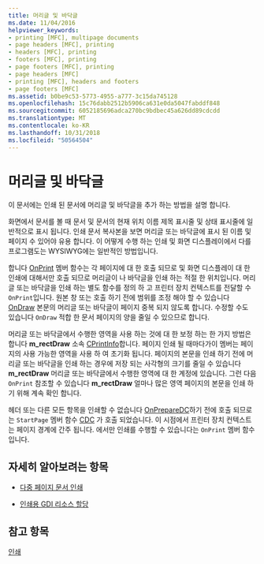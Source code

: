 ```yaml
---
title: 머리글 및 바닥글
ms.date: 11/04/2016
helpviewer_keywords:
- printing [MFC], multipage documents
- page headers [MFC], printing
- headers [MFC], printing
- footers [MFC], printing
- page footers [MFC], printing
- page headers [MFC]
- printing [MFC], headers and footers
- page footers [MFC]
ms.assetid: b0be9c53-5773-4955-a777-3c15da745128
ms.openlocfilehash: 15c76dabb2512b5906ca631e0da5047fabddf848
ms.sourcegitcommit: 6052185696adca270bc9bdbec45a626dd89cdcdd
ms.translationtype: MT
ms.contentlocale: ko-KR
ms.lasthandoff: 10/31/2018
ms.locfileid: "50564504"
---
```

# <a name="headers-and-footers"></a>머리글 및 바닥글

이 문서에는 인쇄 된 문서에 머리글 및 바닥글을 추가 하는 방법을 설명 합니다.

화면에서 문서를 볼 때 문서 및 문서의 현재 위치 이름 제목 표시줄 및 상태 표시줄에 일반적으로 표시 됩니다. 인쇄 문서 복사본을 보면 머리글 또는 바닥글에 표시 된 이름 및 페이지 수 있어야 유용 합니다. 이 어떻게 수행 하는 인쇄 및 화면 디스플레이에서 다를 프로그램도는 WYSIWYG에는 일반적인 방법입니다.

합니다 [OnPrint](../mfc/reference/cview-class.md#onprint) 멤버 함수는 각 페이지에 대 한 호출 되므로 및 화면 디스플레이 대 한 인쇄에 대해서만 호출 되므로 머리글이 나 바닥글을 인쇄 하는 적절 한 위치입니다. 머리글 또는 바닥글을 인쇄 하는 별도 함수를 정의 하 고 프린터 장치 컨텍스트를 전달할 수 `OnPrint`입니다. 원본 창 또는 호출 하기 전에 범위를 조정 해야 할 수 있습니다 [OnDraw](../mfc/reference/cview-class.md#ondraw) 본문의 머리글 또는 바닥글이 페이지 중복 되지 않도록 합니다. 수정할 수도 있습니다 `OnDraw` 적합 한 문서 페이지의 양을 줄일 수 있으므로 합니다.

머리글 또는 바닥글에서 수행한 영역을 사용 하는 것에 대 한 보정 하는 한 가지 방법은 합니다 **m_rectDraw** 소속 [CPrintInfo](../mfc/reference/cprintinfo-structure.md)합니다. 페이지 인쇄 될 때마다가이 멤버는 페이지의 사용 가능한 영역을 사용 하 여 초기화 됩니다. 페이지의 본문을 인쇄 하기 전에 머리글 또는 바닥글을 인쇄 하는 경우에 저장 되는 사각형의 크기를 줄일 수 있습니다 **m_rectDraw** 머리글 또는 바닥글에서 수행한 영역에 대 한 계정에 있습니다. 그런 다음 `OnPrint` 참조할 수 있습니다 **m_rectDraw** 얼마나 많은 영역 페이지의 본문을 인쇄 하기 위해 계속 확인 합니다.

헤더 또는 다른 모든 항목을 인쇄할 수 없습니다 [OnPrepareDC](../mfc/reference/cview-class.md#onpreparedc)하기 전에 호출 되므로는 `StartPage` 멤버 함수 [CDC](../mfc/reference/cdc-class.md) 가 호출 되었습니다. 이 시점에서 프린터 장치 컨텍스트는 페이지 경계에 간주 됩니다. 에서만 인쇄를 수행할 수 있습니다는 `OnPrint` 멤버 함수입니다.

## <a name="what-do-you-want-to-know-more-about"></a>자세히 알아보려는 항목

- [다중 페이지 문서 인쇄](../mfc/multipage-documents.md)

- [인쇄용 GDI 리소스 할당](../mfc/allocating-gdi-resources.md)

## <a name="see-also"></a>참고 항목

[인쇄](../mfc/printing.md)

